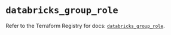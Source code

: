 # `databricks_group_role`

Refer to the Terraform Registry for docs: [`databricks_group_role`](https://registry.terraform.io/providers/databricks/databricks/1.53.0/docs/resources/group_role).
